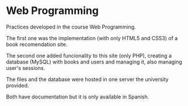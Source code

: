 # Web Programming

Practices developed in the course Web Programming.

The first one was the implementation (with only HTML5 and CSS3) of a book recomendation site.

The second one added funcionality to this site (only PHP), creating a database (MySQL) with books and users and managing it, also managing user's sessions.

The files and the database were hosted in one server the university provided.

Both have documentation but it is only available in Spanish.
